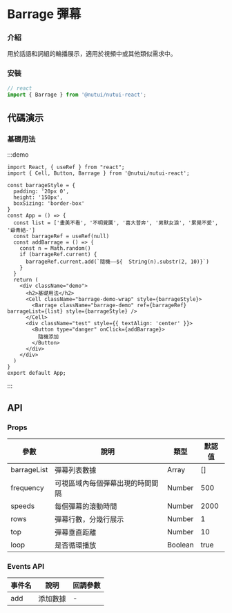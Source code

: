 # Barrage 彈幕

### 介紹

用於話語和詞組的輪播展示，適用於視頻中或其他類似需求中。

### 安裝

``` ts
// react
import { Barrage } from '@nutui/nutui-react';

```

## 代碼演示

### 基礎用法

:::demo
```tsx
import React, { useRef } from "react";
import { Cell, Button, Barrage } from '@nutui/nutui-react';

const barrageStyle = {
  padding: '20px 0',
  height: '150px',
  boxSizing: 'border-box'
}
const App = () => {
  const list = ['畫美不看', '不明覺厲', '喜大普奔', '男默女淚', '累覺不愛', '爺青結-']
  const barrageRef = useRef(null)
  const addBarrage = () => {
    const n = Math.random()
    if (barrageRef.current) {
      barrageRef.current.add(`隨機——${  String(n).substr(2, 10)}`)
    }
  }
  return (
    <div className="demo">
      <h2>基礎用法</h2>
      <Cell className="barrage-demo-wrap" style={barrageStyle}>
        <Barrage className="barrage-demo" ref={barrageRef} barrageList={list} style={barrageStyle} />
      </Cell>
      <div className="test" style={{ textAlign: 'center' }}>
        <Button type="danger" onClick={addBarrage}>
          隨機添加
        </Button>
      </div>
    </div>
  )
}
export default App;
```
:::


## API

### Props

| 參數         | 說明                             | 類型   | 默認值           |
|--------------|----------------------------------|--------|------------------|
| barrageList         | 彈幕列表數據               | Array | []              |
| frequency        | 可視區域內每個彈幕出現的時間間隔                         | Number | 500               |
| speeds         | 每個彈幕的滾動時間 | Number |  2000               |
| rows  | 彈幕行數，分幾行展示     | Number | 1 |
| top  | 彈幕垂直距離    | Number | 10 |
| loop  | 是否循環播放     | Boolean | true |

### Events API

| 事件名 | 說明           | 回調參數     |
|--------|----------------|--------------|
| add  | 添加數據 | - |
